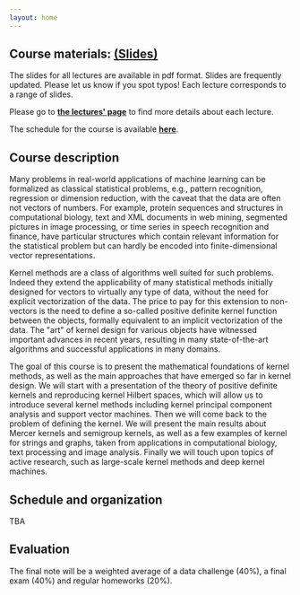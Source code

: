 ```yaml
---
layout: home
---
```


## Course materials: **[(Slides)](/static_files/materials/slides.pdf)**  

The slides for all lectures are available in pdf format. Slides are frequently updated. 
Please let us know if you spot typos! Each lecture corresponds to a range of slides. 

Please go to **[the lectures' page](lectures/)** to find more details about each lecture.

The schedule for the course is available **[here](schedule/)**.  




## Course description

Many problems in real-world applications of machine learning can be formalized as classical statistical problems, e.g., pattern recognition, regression or dimension reduction, with the caveat that the data are often not vectors of numbers. For example, protein sequences and structures in computational biology, text and XML documents in web mining, segmented pictures in image processing, or time series in speech recognition and finance, have particular structures which contain relevant information for the statistical problem but can hardly be encoded into finite-dimensional vector representations.

Kernel methods are a class of algorithms well suited for such problems. Indeed they extend the applicability of many statistical methods initially designed for vectors to virtually any type of data, without the need for explicit vectorization of the data. The price to pay for this extension to non-vectors is the need to define a so-called positive definite kernel function between the objects, formally equivalent to an implicit vectorization of the data. The "art" of kernel design for various objects have witnessed important advances in recent years, resulting in many state-of-the-art algorithms and successful applications in many domains.

The goal of this course is to present the mathematical foundations of kernel methods, as well as the main approaches that have emerged so far in kernel design. We will start with a presentation of the theory of positive definite kernels and reproducing kernel Hilbert spaces, which will allow us to introduce several kernel methods including kernel principal component analysis and support vector machines. Then we will come back to the problem of defining the kernel. We will present the main results about Mercer kernels and semigroup kernels, as well as a few examples of kernel for strings and graphs, taken from applications in computational biology, text processing and image analysis. Finally we will touch upon topics of active research, such as large-scale kernel methods and deep kernel machines.

## Schedule and organization

TBA

<!-- - For this class, we will adopt a hybrid format: Before each class, you are supposed to have studied a set of slides and watched the corresponding videos (typically 1.5H long) before the class. On the official schedule, the class starts at **1:30pm**, which gives you enough time for watching the videos and studying the slides, **before** participating to one-hour interactive sessions with the intructors. During these, we will take questions, discuss solutions to homeworks, etc... These **one-hour sessions** will take place every **Wednesdays from 3pm to 4pm**. There will be 9 sessions in total.
- Our goal is to organize these sessions in person at ENS Paris Saclay. Nevertheless, the current situation forces us to start the class fully online, at least until the end of January. A zoom link will be provided by email. (Both instructors live in Grenoble, and have travel restrictions due to Inria's current policy).
- The grading of the class will be done with (i) one final exam, (ii) a data challenge, (iii) regular (short) exercises to do online.
- Please contact the instructors if you would like to follow this course.
 -->

## Evaluation
 The final note will be a weighted average of a data challenge (40%), a final exam (40%) and regular homeworks (20%).
